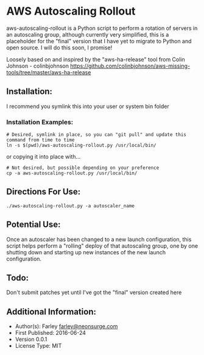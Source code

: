 # AWS Autoscaling Rollout

aws-autoscaling-rollout is a Python script to perform a rotation of servers in an autoscaling group, although 
currently very simplified, this is a placeholder for the "final" version that I have yet to migrate to Python 
and open source.  I will do this soon, I promise!

Loosely based on and inspired by the "aws-ha-release" tool from Colin Johnson - colinbjohnson
https://github.com/colinbjohnson/aws-missing-tools/tree/master/aws-ha-release 



## Installation:
I recommend you symlink this into your user or system bin folder

### Installation Examples:

```
# Desired, symlink in place, so you can "git pull" and update this command from time to time
ln -s $(pwd)/aws-autoscaling-rollout.py /usr/local/bin/
```
or copying it into place with...
```
# Not desired, but possible depending on your preference
cp -a aws-autoscaling-rollout.py /usr/local/bin/
```

## Directions For Use:
```
./aws-autoscaling-rollout.py -a autoscaler_name
```

## Potential Use:
Once an autoscaler has been changed to a new launch configuration, this script helps perform a "rolling" deploy of that autoscaling group, one by one shutting down and starting up new instances of the new launch configuration.


## Todo:
Don't submit patches yet until I've got the "final" version created here


## Additional Information:
- Author(s): Farley farley@neonsurge.com
- First Published: 2016-06-24
- Version 0.0.1
- License Type: MIT
